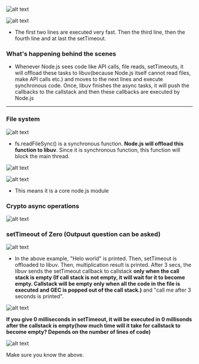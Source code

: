 

![alt text](image.png)

![alt text](image-1.png)

- The first two lines are executed very fast. Then the third line, then the fourth line and at last the setTimeout.

### What's happening behind the scenes

- Whenever Node.js sees code like API calls, file reads, setTimeouts, it will offload these tasks to libuv(because Node.js itself cannot read files, make API calls etc.) and moves to the next lines and execute synchronous code. Once, libuv finishes the async tasks, it will push the callbacks to the callstack and then these callbacks are executed by Node.js

----

### File system

![alt text](image-2.png)

- fs.readFileSync() is a synchronous function. **Node.js will offload this function to libuv**. Since it is synchronous function, this function will block the main thread.

![alt text](image-3.png)

![alt text](image-4.png)

- This means it is a core node.js module

### Crypto async operations

![alt text](image-5.png)

### setTimeout of Zero (Outpuut question can be asked)

![alt text](image-6.png)

- In the above example, "Helo world" is printed. Then, setTimeout is offloaded to libuv. Then, multiplication result is printed. After 3 secs, the libuv sends the setTimeout callback to callstack **only when the call stack is empty (If call stack is not empty, it will wait for it to become empty. Callstack will be empty only when all the code in the file is executed and GEC is popped out of the call stack.)** and "call me after 3 seconds is printed".

![alt text](image-7.png)

**If you give 0 milliseconds in setTimeout, it will be executed in 0 millisonds after the callstack is empty(how much time will it take for callstack to become empty? Depends on the number of lines of code)**


![alt text](image-8.png)

Make sure you know the above.



